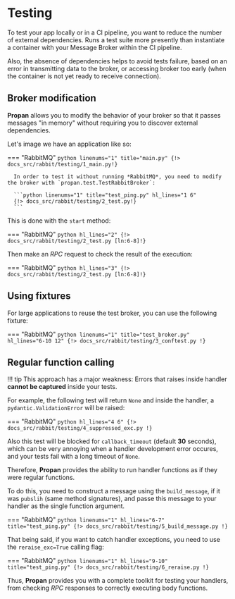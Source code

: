 # Testing

To test your app locally or in a CI pipeline, you want to reduce the number of external dependencies.
Runs a test suite more presently than instantiate a container with your Message Broker within the CI pipeline.

Also, the absence of dependencies helps to avoid tests failure, based on an error in transmitting data to the broker, or accessing broker too early (when the container is not yet ready to receive connection).

## Broker modification

**Propan** allows you to modify the behavior of your broker so that it passes messages "in memory" without requiring you to discover external dependencies.

Let's image we have an application like so:

=== "RabbitMQ"
      ```python linenums="1" title="main.py"
      {!> docs_src/rabbit/testing/1_main.py!}
      ```

      In order to test it without running *RabbitMQ*, you need to modify the broker with `propan.test.TestRabbitBroker`:

      ```python linenums="1" title="test_ping.py" hl_lines="1 6"
      {!> docs_src/rabbit/testing/2_test.py!}
      ```

This is done with the `start` method:

=== "RabbitMQ"
      ```python hl_lines="2"
      {!> docs_src/rabbit/testing/2_test.py [ln:6-8]!}
      ```

Then make an *RPC* request to check the result of the execution:

=== "RabbitMQ"
      ```python hl_lines="3"
      {!> docs_src/rabbit/testing/2_test.py [ln:6-8]!}
      ```

## Using fixtures

For large applications to reuse the test broker, you can use the following fixture:

=== "RabbitMQ"
      ```python linenums="1" title="test_broker.py" hl_lines="6-10 12"
      {!> docs_src/rabbit/testing/3_conftest.py !}
      ```

## Regular function calling

!!! tip
      This approach has a major weakness: Errors that raises inside handler **cannot be captured** inside your tests.

For example, the following test will return `None` and inside the handler, a `pydantic.ValidationError` will be raised:

=== "RabbitMQ"
      ```python hl_lines="4 6"
      {!> docs_src/rabbit/testing/4_suppressed_exc.py !}
      ```

Also this test will be blocked for `callback_timeout` (default **30** seconds), which can be very annoying when a handler development error occures, and your tests fail with a long timeout of `None`.

Therefore, **Propan** provides the ability to run handler functions as if they were regular functions.

To do this, you need to construct a message using the `build_message`, if it was `pubslih` (same method signatures), and passe this message to your handler as the single function argument.

=== "RabbitMQ"
      ```python linenums="1" hl_lines="6-7" title="test_ping.py"
      {!> docs_src/rabbit/testing/5_build_message.py !}
      ```

That being said, if you want to catch handler exceptions, you need to use the `reraise_exc=True` calling flag:

=== "RabbitMQ"
      ```python linenums="1" hl_lines="9-10" title="test_ping.py"
      {!> docs_src/rabbit/testing/6_reraise.py !}
      ```

Thus, **Propan** provides you with a complete toolkit for testing your handlers, from checking *RPC* responses to correctly executing body functions.
